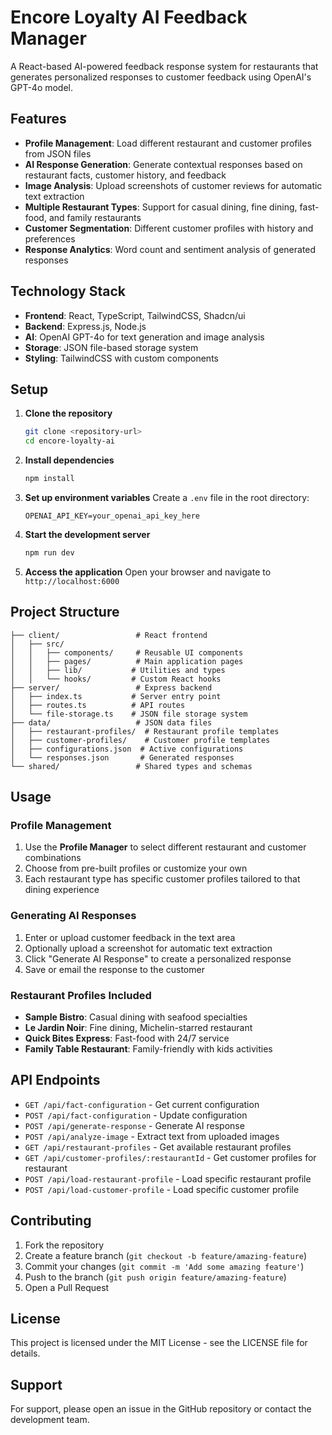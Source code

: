 # Encore Loyalty AI Feedback Manager

A React-based AI-powered feedback response system for restaurants that generates personalized responses to customer feedback using OpenAI's GPT-4o model.

## Features

- **Profile Management**: Load different restaurant and customer profiles from JSON files
- **AI Response Generation**: Generate contextual responses based on restaurant facts, customer history, and feedback
- **Image Analysis**: Upload screenshots of customer reviews for automatic text extraction
- **Multiple Restaurant Types**: Support for casual dining, fine dining, fast-food, and family restaurants
- **Customer Segmentation**: Different customer profiles with history and preferences
- **Response Analytics**: Word count and sentiment analysis of generated responses

## Technology Stack

- **Frontend**: React, TypeScript, TailwindCSS, Shadcn/ui
- **Backend**: Express.js, Node.js
- **AI**: OpenAI GPT-4o for text generation and image analysis
- **Storage**: JSON file-based storage system
- **Styling**: TailwindCSS with custom components

## Setup

1. **Clone the repository**

   ```bash
   git clone <repository-url>
   cd encore-loyalty-ai
   ```

2. **Install dependencies**

   ```bash
   npm install
   ```

3. **Set up environment variables**
   Create a `.env` file in the root directory:

   ```env
   OPENAI_API_KEY=your_openai_api_key_here
   ```

4. **Start the development server**

   ```bash
   npm run dev
   ```

5. **Access the application**
   Open your browser and navigate to `http://localhost:6000`

## Project Structure

```
├── client/                 # React frontend
│   ├── src/
│   │   ├── components/     # Reusable UI components
│   │   ├── pages/          # Main application pages
│   │   ├── lib/           # Utilities and types
│   │   └── hooks/         # Custom React hooks
├── server/                 # Express backend
│   ├── index.ts           # Server entry point
│   ├── routes.ts          # API routes
│   └── file-storage.ts    # JSON file storage system
├── data/                   # JSON data files
│   ├── restaurant-profiles/  # Restaurant profile templates
│   ├── customer-profiles/    # Customer profile templates
│   ├── configurations.json  # Active configurations
│   └── responses.json       # Generated responses
└── shared/                 # Shared types and schemas
```

## Usage

### Profile Management

1. Use the **Profile Manager** to select different restaurant and customer combinations
2. Choose from pre-built profiles or customize your own
3. Each restaurant type has specific customer profiles tailored to that dining experience

### Generating AI Responses

1. Enter or upload customer feedback in the text area
2. Optionally upload a screenshot for automatic text extraction
3. Click "Generate AI Response" to create a personalized response
4. Save or email the response to the customer

### Restaurant Profiles Included

- **Sample Bistro**: Casual dining with seafood specialties
- **Le Jardin Noir**: Fine dining, Michelin-starred restaurant
- **Quick Bites Express**: Fast-food with 24/7 service
- **Family Table Restaurant**: Family-friendly with kids activities

## API Endpoints

- `GET /api/fact-configuration` - Get current configuration
- `POST /api/fact-configuration` - Update configuration
- `POST /api/generate-response` - Generate AI response
- `POST /api/analyze-image` - Extract text from uploaded images
- `GET /api/restaurant-profiles` - Get available restaurant profiles
- `GET /api/customer-profiles/:restaurantId` - Get customer profiles for restaurant
- `POST /api/load-restaurant-profile` - Load specific restaurant profile
- `POST /api/load-customer-profile` - Load specific customer profile

## Contributing

1. Fork the repository
2. Create a feature branch (`git checkout -b feature/amazing-feature`)
3. Commit your changes (`git commit -m 'Add some amazing feature'`)
4. Push to the branch (`git push origin feature/amazing-feature`)
5. Open a Pull Request

## License

This project is licensed under the MIT License - see the LICENSE file for details.

## Support

For support, please open an issue in the GitHub repository or contact the development team.
